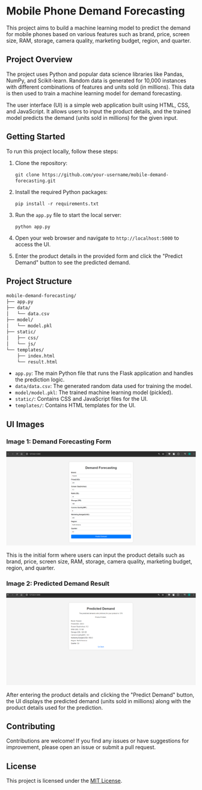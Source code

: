 # Mobile Phone Demand Forecasting

This project aims to build a machine learning model to predict the demand for mobile phones based on various features such as brand, price, screen size, RAM, storage, camera quality, marketing budget, region, and quarter.

## Project Overview

The project uses Python and popular data science libraries like Pandas, NumPy, and Scikit-learn. Random data is generated for 10,000 instances with different combinations of features and units sold (in millions). This data is then used to train a machine learning model for demand forecasting.

The user interface (UI) is a simple web application built using HTML, CSS, and JavaScript. It allows users to input the product details, and the trained model predicts the demand (units sold in millions) for the given input.

## Getting Started

To run this project locally, follow these steps:

1. Clone the repository:
   ```
   git clone https://github.com/your-username/mobile-demand-forecasting.git
   ```

2. Install the required Python packages:
   ```
   pip install -r requirements.txt
   ```

3. Run the `app.py` file to start the local server:
   ```
   python app.py
   ```

4. Open your web browser and navigate to `http://localhost:5000` to access the UI.

5. Enter the product details in the provided form and click the "Predict Demand" button to see the predicted demand.

## Project Structure

```
mobile-demand-forecasting/
├── app.py
├── data/
│   └── data.csv
├── model/
│   └── model.pkl
├── static/
│   ├── css/
│   └── js/
└── templates/
    ├── index.html
    └── result.html
```

- `app.py`: The main Python file that runs the Flask application and handles the prediction logic.
- `data/data.csv`: The generated random data used for training the model.
- `model/model.pkl`: The trained machine learning model (pickled).
- `static/`: Contains CSS and JavaScript files for the UI.
- `templates/`: Contains HTML templates for the UI.

## UI Images

### Image 1: Demand Forecasting Form

![Demand Forecasting Form](demand_forecasting_form.png)

This is the initial form where users can input the product details such as brand, price, screen size, RAM, storage, camera quality, marketing budget, region, and quarter.

### Image 2: Predicted Demand Result

![Predicted Demand Result](predicted_demand_result.png)

After entering the product details and clicking the "Predict Demand" button, the UI displays the predicted demand (units sold in millions) along with the product details used for the prediction.

## Contributing

Contributions are welcome! If you find any issues or have suggestions for improvement, please open an issue or submit a pull request.

## License

This project is licensed under the [MIT License](LICENSE).
